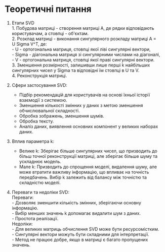 # Теоретичні питання

1. Етапи SVD   
          1. Побудова матриці - створення матриці А, де рядки відповідають користувачам, а стовпці - об'єктам.  
          2. Розклад матриці - виконання сингулярного розкладу матриці A = U Sigma V^T, де:  
              - U - ортогональна матриця, стовпці якої ліві сингулярні вектори,  
              - Sigma - діагональна матриця зі сингулярними числами на діагоналі,  
              - V - ортогональна матриця, стовпці якої праві сингулярні вектори.  
          3. Зменшення розмірності, залишивши лише перші k найбільших сингулярних чисел у Sigma та відповідні їм стовпці в U та V.  
          4. Реконструкція матриці.  

2. Сфери застосування SVD:
    - Підбір рекомендацій для користувачів на основі їхньої історії взаємодії з системою.
    - Зменшення кількості змінних у даних з метою зменшення обчислювальної складності.
    - Обробка зображень, зменшення шумів.
    - Обробка тексту.
    - Аналіз даних, виявлення основних компонент у великих наборах даних.

3. Вплив параметра k:
    - Велике k: Зберігає більше сингулярних чисел, що призводить до більш точної реконструкції матриці, але зберігає більше шуму та ускладнює модель.
    - Мале k: Призводить до спрощення моделі, видалення шуму, але може втратити важливу інформацію, що впливає на точність передбачень.
 Вибір k залежить від балансу між точністю та складністю моделі.

4. Переваги та недоліки SVD:    
    Переваги:  
        - Дозволяє зменшити кількість змінних, зберігаючи основну інформацію.  
        - Вибір менших значень k допомагає видалити шум з даних.  
        - Простота реалізації.    
    Недоліки:  
        - Для великих матриць обчислення SVD може бути ресурсомістким.  
        - Сингулярні вектори можуть бути складними для інтерпретації.  
        - Метод не працює добре, якщо в матриці є багато пропущених значень.  

